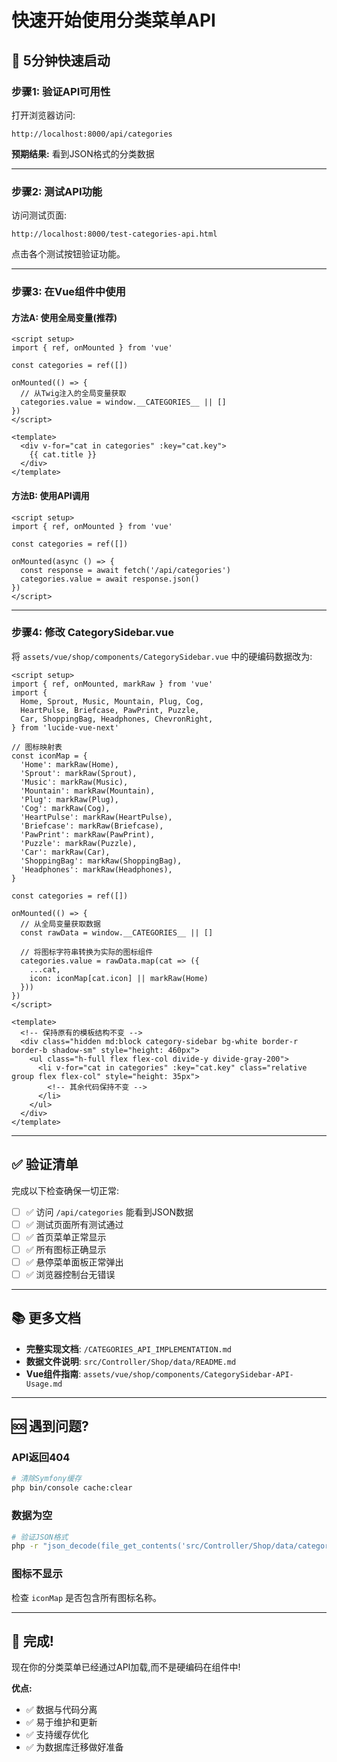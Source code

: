 # 快速开始使用分类菜单API

## 🚀 5分钟快速启动

### 步骤1: 验证API可用性

打开浏览器访问:
```
http://localhost:8000/api/categories
```

**预期结果:** 看到JSON格式的分类数据

---

### 步骤2: 测试API功能

访问测试页面:
```
http://localhost:8000/test-categories-api.html
```

点击各个测试按钮验证功能。

---

### 步骤3: 在Vue组件中使用

#### 方法A: 使用全局变量(推荐)

```vue
<script setup>
import { ref, onMounted } from 'vue'

const categories = ref([])

onMounted(() => {
  // 从Twig注入的全局变量获取
  categories.value = window.__CATEGORIES__ || []
})
</script>

<template>
  <div v-for="cat in categories" :key="cat.key">
    {{ cat.title }}
  </div>
</template>
```

#### 方法B: 使用API调用

```vue
<script setup>
import { ref, onMounted } from 'vue'

const categories = ref([])

onMounted(async () => {
  const response = await fetch('/api/categories')
  categories.value = await response.json()
})
</script>
```

---

### 步骤4: 修改 CategorySidebar.vue

将 `assets/vue/shop/components/CategorySidebar.vue` 中的硬编码数据改为:

```vue
<script setup>
import { ref, onMounted, markRaw } from 'vue'
import {
  Home, Sprout, Music, Mountain, Plug, Cog,
  HeartPulse, Briefcase, PawPrint, Puzzle,
  Car, ShoppingBag, Headphones, ChevronRight,
} from 'lucide-vue-next'

// 图标映射表
const iconMap = {
  'Home': markRaw(Home),
  'Sprout': markRaw(Sprout),
  'Music': markRaw(Music),
  'Mountain': markRaw(Mountain),
  'Plug': markRaw(Plug),
  'Cog': markRaw(Cog),
  'HeartPulse': markRaw(HeartPulse),
  'Briefcase': markRaw(Briefcase),
  'PawPrint': markRaw(PawPrint),
  'Puzzle': markRaw(Puzzle),
  'Car': markRaw(Car),
  'ShoppingBag': markRaw(ShoppingBag),
  'Headphones': markRaw(Headphones),
}

const categories = ref([])

onMounted(() => {
  // 从全局变量获取数据
  const rawData = window.__CATEGORIES__ || []
  
  // 将图标字符串转换为实际的图标组件
  categories.value = rawData.map(cat => ({
    ...cat,
    icon: iconMap[cat.icon] || markRaw(Home)
  }))
})
</script>

<template>
  <!-- 保持原有的模板结构不变 -->
  <div class="hidden md:block category-sidebar bg-white border-r border-b shadow-sm" style="height: 460px">
    <ul class="h-full flex flex-col divide-y divide-gray-200">
      <li v-for="cat in categories" :key="cat.key" class="relative group flex flex-col" style="height: 35px">
        <!-- 其余代码保持不变 -->
      </li>
    </ul>
  </div>
</template>
```

---

## ✅ 验证清单

完成以下检查确保一切正常:

- [ ] ✅ 访问 `/api/categories` 能看到JSON数据
- [ ] ✅ 测试页面所有测试通过
- [ ] ✅ 首页菜单正常显示
- [ ] ✅ 所有图标正确显示
- [ ] ✅ 悬停菜单面板正常弹出
- [ ] ✅ 浏览器控制台无错误

---

## 📚 更多文档

- **完整实现文档**: `/CATEGORIES_API_IMPLEMENTATION.md`
- **数据文件说明**: `src/Controller/Shop/data/README.md`
- **Vue组件指南**: `assets/vue/shop/components/CategorySidebar-API-Usage.md`

---

## 🆘 遇到问题?

### API返回404
```bash
# 清除Symfony缓存
php bin/console cache:clear
```

### 数据为空
```bash
# 验证JSON格式
php -r "json_decode(file_get_contents('src/Controller/Shop/data/categories.json')); echo json_last_error() === JSON_ERROR_NONE ? '正确' : '错误';"
```

### 图标不显示
检查 `iconMap` 是否包含所有图标名称。

---

## 🎉 完成!

现在你的分类菜单已经通过API加载,而不是硬编码在组件中!

**优点:**
- ✅ 数据与代码分离
- ✅ 易于维护和更新
- ✅ 支持缓存优化
- ✅ 为数据库迁移做好准备
